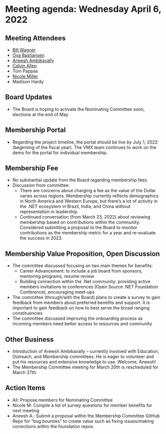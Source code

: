 # Meeting agenda: Wednesday April 6, 2022

## Meeting Attendees

- [Bill Wagner](https://github.com/BillWagner)
- [Ova Bastiansen](https://github.com/ovebastiansen)
- [Aneesh Ambikavally](https://github.com/codehippie1)
- [Calvin Allen](https://github.com/CalvinAllen)
- Tom Pappas
- [Nicole Miller](https://github.com/nicolebuhakmeh)
- Madison Hardy

## Board Updates

- The Board is hoping to activate the Nominating Committee soon, elections at the end of May

## Membership Portal

- Regarding the project timeline, the portal should be live by July 1, 2022 (beginning of the fiscal year). The VMX team continues to work on the demo for the portal for individual membership.

## Membership Fee

- No substantial update from the Board regarding membership fees.
- Discussion from committee:
  - There are concerns about charging a fee as the value of the Dollar varies across regions. Membership currently reflects demographics in North America and Western Europe, but there’s a lot of activity in the .NET ecosystem in Brazil, India, and China without representation in leadership.
  - Continued conversation (from March 23, 2022) about reviewing membership based on contributions within the community. Considered submitting a proposal to the Board to monitor contributions as the membership metric for a year and re-evaluate the success in 2023.

## Membership Value Proposition, Open Discussion

- The committee discussed focusing on two main themes for benefits:
  - Career Advancement: to include a job board from sponsors, mentoring programs, resume review
  - Building connection within the .Net community: providing active members invitations to conferences (Open Source .NET Foundation Conference), encouraging meet-ups
- The committee (through/with the Board) plans to create a survey to gain feedback from members about preferred benefits and support. It is important to gain feedback on how to best serve the broad ranging constituencies
- The committee discussed improving the onboarding process as incoming members need better access to resources and community

## Other Business

- Introduction of Aneesh Ambikavally – currently involved with Education, Outreach, and Membership committees. He is eager to volunteer and put his resources and extensive knowledge to use. Welcome, Aneesh!
- The Membership Committee meeting for March 20th is rescheduled for March 27th.

## Action Items

- All: Propose members for Nominating Committee
- Nicole M: Compile a list of survey questions for member benefits for next meeting
- Aneesh A.: Submit a proposal within the Membership Committee GitHub Repo for “bug bounties” to create value such as fixing issues/making corrections within the foundation repos.
